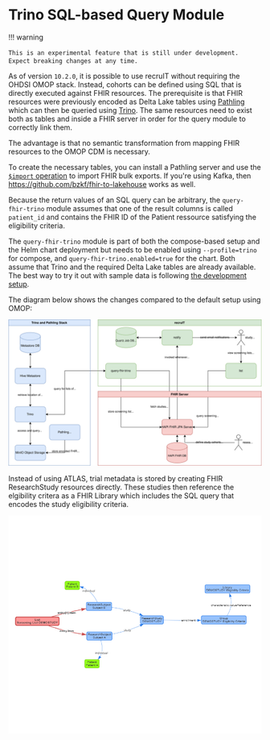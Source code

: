 # Trino SQL-based Query Module

!!! warning

    This is an experimental feature that is still under development. Expect breaking changes at any time.

As of version `10.2.0`, it is possible to use recruIT without requiring the OHDSI OMOP stack.
Instead, cohorts can be defined using SQL that is directly executed against FHIR resources.
The prerequisite is that FHIR resources were previously encoded as Delta Lake tables using [Pathling](https://pathling.csiro.au/)
which can then be queried using [Trino](https://trino.io/). The same resources need to exist both as tables and inside a FHIR server
in order for the query module to correctly link them.

The advantage is that no semantic transformation from mapping FHIR resources to the OMOP CDM is necessary.

To create the necessary tables, you can install a Pathling server and use the [`$import` operation](https://pathling.csiro.au/docs/server/operations/import)
to import FHIR bulk exports. If you're using Kafka, then <https://github.com/bzkf/fhir-to-lakehouse> works as well.

Because the return values of an SQL query can be arbitrary, the `query-fhir-trino` module assumes that one of the result columns is called `patient_id`
and contains the FHIR ID of the Patient ressource satisfying the eligibility criteria.

The `query-fhir-trino` module is part of both the compose-based setup and the Helm chart deployment but needs to be enabled using `--profile=trino`
for compose, and `query-fhir-trino.enabled=true` for the chart. Both assume that Trino and the required Delta Lake tables are already available.
The best way to try it out with sample data is following [the development setup](../development/contributing.md#setup-for-the-trino-sql-based-query-module).

The diagram below shows the changes compared to the default setup using OMOP:

![recruIT with Trino Architecture](../_img/diagrams/recruit-components-with-trino.svg)

Instead of using ATLAS, trial metadata is stored by creating FHIR ResearchStudy resources directly.
These studies then reference the elgibility critera as a FHIR Library which includes the SQL query that
encodes the study eligibility criteria.

![FHIR resource relationships](../_img/diagrams/clinfhir-recruit-trino.png)
